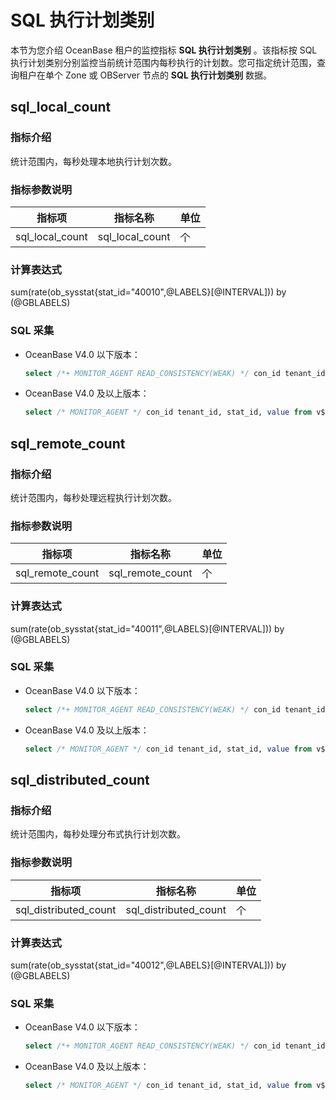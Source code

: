 # SQL 执行计划类别

本节为您介绍 OceanBase 租户的监控指标 **SQL 执行计划类别** 。该指标按 SQL 执行计划类别分别监控当前统计范围内每秒执行的计划数。您可指定统计范围，查询租户在单个 Zone 或 OBServer 节点的 **SQL 执行计划类别** 数据。

## sql_local_count

### 指标介绍

统计范围内，每秒处理本地执行计划次数。

### 指标参数说明

| **指标项** |    **指标名称**     | **单位** |
|---------|-----------------|--------|
| sql_local_count   | sql_local_count | 个      |

### 计算表达式

sum(rate(ob_sysstat{stat_id="40010",@LABELS}[@INTERVAL])) by (@GBLABELS)

### SQL 采集

* OceanBase V4.0 以下版本：

  ```sql
  select /*+ MONITOR_AGENT READ_CONSISTENCY(WEAK) */ con_id tenant_id, stat_id, value from v$sysstat where stat_id IN (40010) and (con_id > 1000 or con_id = 1) and class < 1000
  ```

* OceanBase V4.0 及以上版本：

  ```sql
  select /* MONITOR_AGENT */ con_id tenant_id, stat_id, value from v$sysstat, DBA_OB_TENANTS where stat_id IN (40010) and (con_id > 1000 or con_id = 1) and class < 1000
  ```

## sql_remote_count

### 指标介绍

统计范围内，每秒处理远程执行计划次数。

### 指标参数说明

| **指标项** |     **指标名称**     | **单位** |
|---------|------------------|--------|
| sql_remote_count  | sql_remote_count | 个      |

### 计算表达式

sum(rate(ob_sysstat{stat_id="40011",@LABELS}[@INTERVAL])) by (@GBLABELS)

### SQL 采集

* OceanBase V4.0 以下版本：

  ```sql
  select /*+ MONITOR_AGENT READ_CONSISTENCY(WEAK) */ con_id tenant_id, stat_id, value from v$sysstat where stat_id IN (40011) and (con_id > 1000 or con_id = 1) and class < 1000
  ```

* OceanBase V4.0 及以上版本：

  ```sql
  select /* MONITOR_AGENT */ con_id tenant_id, stat_id, value from v$sysstat, DBA_OB_TENANTS where stat_id IN (40011) and (con_id > 1000 or con_id = 1) and class < 1000
  ```

## sql_distributed_count

### 指标介绍

统计范围内，每秒处理分布式执行计划次数。

### 指标参数说明

|   **指标项**   |       **指标名称**        | **单位** |
|-------------|-----------------------|--------|
| sql_distributed_count | sql_distributed_count | 个      |

### 计算表达式

sum(rate(ob_sysstat{stat_id="40012",@LABELS}[@INTERVAL])) by (@GBLABELS)

### SQL 采集

* OceanBase V4.0 以下版本：

  ```sql
  select /*+ MONITOR_AGENT READ_CONSISTENCY(WEAK) */ con_id tenant_id, stat_id, value from v$sysstat where stat_id IN (40012) and (con_id > 1000 or con_id = 1) and class < 1000
  ```

* OceanBase V4.0 及以上版本：

  ```sql
  select /* MONITOR_AGENT */ con_id tenant_id, stat_id, value from v$sysstat, DBA_OB_TENANTS where stat_id IN (40012) and (con_id > 1000 or con_id = 1) and class < 1000
  ```
  